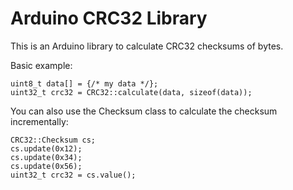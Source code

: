# Arduino CRC32 Library

This is an Arduino library to calculate CRC32 checksums of bytes.

Basic example:
```
uint8_t data[] = {/* my data */};
uint32_t crc32 = CRC32::calculate(data, sizeof(data));
```

You can also use the Checksum class to calculate the checksum incrementally:
```
CRC32::Checksum cs;
cs.update(0x12);
cs.update(0x34);
cs.update(0x56);
uint32_t crc32 = cs.value();
```
